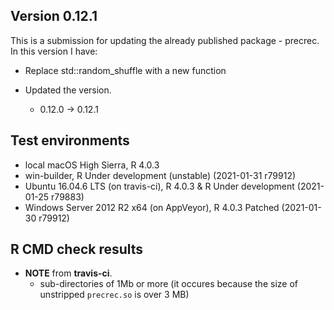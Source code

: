 ## Version 0.12.1
This is a submission for updating the already published package - precrec.
In this version I have:

* Replace std::random_shuffle with a new function

* Updated the version.
    * 0.12.0 -> 0.12.1
    
## Test environments
* local macOS High Sierra, R 4.0.3
* win-builder, R Under development (unstable) (2021-01-31 r79912)
* Ubuntu 16.04.6 LTS (on travis-ci), R 4.0.3 & R Under development (2021-01-25 r79883)
* Windows Server 2012 R2 x64 (on AppVeyor), R 4.0.3 Patched (2021-01-30 r79912)

## R CMD check results
* **NOTE** from **travis-ci**.
    * sub-directories of 1Mb or more (it occures because the size of unstripped `precrec.so` is over 3 MB)
